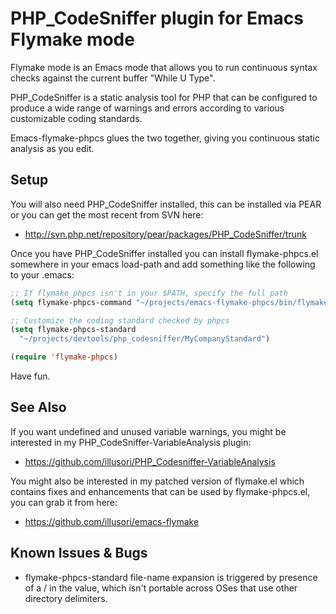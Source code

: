 PHP_CodeSniffer plugin for Emacs Flymake mode
=============================================

Flymake mode is an Emacs mode that allows you to run continuous
syntax checks against the current buffer "While U Type".

PHP_CodeSniffer is a static analysis tool for PHP that can be
configured to produce a wide range of warnings and errors
according to various customizable coding standards.

Emacs-flymake-phpcs glues the two together, giving you continuous
static analysis as you edit.

Setup
-----

You will also need PHP_CodeSniffer installed, this can be installed
via PEAR or you can get the most recent from SVN here:

 * http://svn.php.net/repository/pear/packages/PHP_CodeSniffer/trunk

Once you have PHP_CodeSniffer installed you can install
flymake-phpcs.el somewhere in your emacs load-path and add
something like the following to your .emacs:

```lisp
;; If flymake_phpcs isn't in your $PATH, specify the full path
(setq flymake-phpcs-command "~/projects/emacs-flymake-phpcs/bin/flymake_phpcs")

;; Customize the coding standard checked by phpcs
(setq flymake-phpcs-standard
  "~/projects/devtools/php_codesniffer/MyCompanyStandard")

(require 'flymake-phpcs)
```

Have fun.

See Also
--------

If you want undefined and unused variable warnings, you might be
interested in my PHP_CodeSniffer-VariableAnalysis plugin:

 * https://github.com/illusori/PHP_Codesniffer-VariableAnalysis

You might also be interested in my patched version of flymake.el
which contains fixes and enhancements that can be used by flymake-phpcs.el,
you can grab it from here:

 *  https://github.com/illusori/emacs-flymake

Known Issues & Bugs
-------------------

 * flymake-phpcs-standard file-name expansion is triggered by presence
   of a / in the value, which isn't portable across OSes that use other
   directory delimiters.
